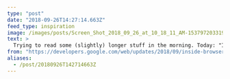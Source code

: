 ```yaml
---
type: "post"
date: "2018-09-26T14:27:14.663Z"
feed_type: inspiration
image: /images/posts/Screen_Shot_2018_09_26_at_10_18_11_AM-1537972033199.png
text: >
  Trying to read some (slightly) longer stuff in the morning. Today: "Inside look at modern web browser (part 1)" by @kosamari.
from: "https://developers.google.com/web/updates/2018/09/inside-browser-part1"
aliases:
  - /post/20180926T142714663Z
---
```

